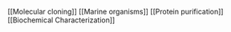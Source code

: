 [[Molecular cloning]]
[[Marine organisms]]
[[Protein purification]]
[[Biochemical Characterization]]
